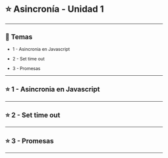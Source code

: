 # :star: Asincronía - Unidad 1

---

## :book: Temas

- 1 - Asincronia en Javascript

- 2 - Set time out

- 3 - Promesas

---

## :star: 1 - Asincronia en Javascript

---

## :star: 2 - Set time out

---

## :star: 3 - Promesas

---
